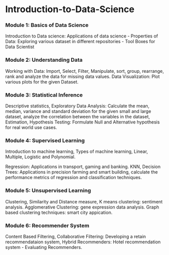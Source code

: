 # Introduction-to-Data-Science

### Module 1: Basics of Data Science

Introduction to Data science: Applications of data science - Properties of Data: Exploring various dataset in different repositories - Tool Boxes for Data Scientist
 
### Module 2: Understanding Data

Working with Data: Import, Select, Filter, Manipulate, sort, group, rearrange, rank and analyze the data for missing data values. Data Visualization: Plot various plots for the given Dataset. 

### Module 3: Statistical Inference

Descriptive statistics, Exploratory Data Analysis: Calculate the mean, median, variance and standard deviation for the given small and large dataset, analyze the correlation between the variables in the dataset, Estimation, Hypothesis Testing: Formulate Null and Alternative hypothesis for real world use cases. 

### Module 4: Supervised Learning 

Introduction to machine learning, Types of machine learning, Linear, Multiple, Logistic and Polynomial. 

Regression: Applications in transport, gaming and banking. KNN, Decision Trees: Applications in precision farming and smart building, calculate the performance metrics of regression and classification techniques. 

### Module 5: Unsupervised Learning

Clustering, Similarity and Distance measure, K means clustering: sentiment analysis. Agglomerative Clustering: gene expression data analysis. Graph based clustering techniques: smart city appication. 

### Module 6: Recommender System

Content Based Filtering, Collaborative Filtering: Developing a retain recommendataion system, Hybrid Recommenders: Hotel recommendation system - Evaluating Recommenders. 
